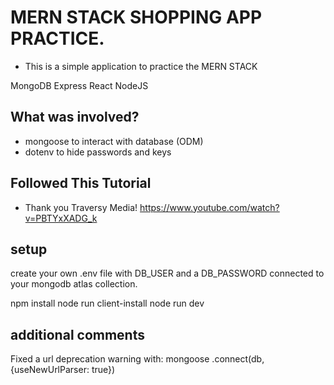# MERN STACK SHOPPING APP PRACTICE.
- This is a simple application to practice the MERN STACK

MongoDB
Express
React
NodeJS

## What was involved?

- mongoose to interact with database (ODM)
- dotenv to hide passwords and keys

## Followed This Tutorial
- Thank you Traversy Media!
https://www.youtube.com/watch?v=PBTYxXADG_k

## setup
create your own .env file with DB_USER and a DB_PASSWORD connected to your mongodb atlas collection. 

npm install
node run client-install
node run dev


## additional comments

Fixed a url deprecation warning with:
mongoose
  .connect(db, {useNewUrlParser: true})
